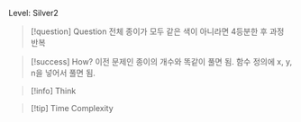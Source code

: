 Level: Silver2

> [!question] Question
> 전체 종이가 모두 같은 색이 아니라면 4등분한 후 과정 반복

> [!success] How?
> 이전 문제인 종이의 개수와 똑같이 풀면 됨.
> 함수 정의에 x, y, n을 넣어서 풀면 됨.

> [!info] Think

> [!tip] Time Complexity
